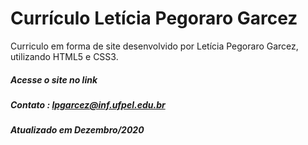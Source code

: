 # Currículo Letícia Pegoraro Garcez
Curriculo em forma de site desenvolvido por Letícia Pegoraro Garcez, utilizando HTML5 e CSS3.

##### Acesse o site no link <inserir link aqui>
##### Contato : lpgarcez@inf.ufpel.edu.br

##### Atualizado em Dezembro/2020
